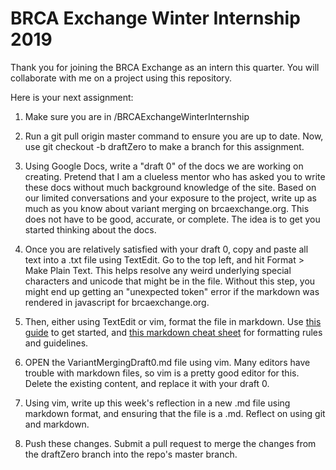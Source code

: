 # BRCA Exchange Winter Internship 2019

Thank you for joining the BRCA Exchange as an intern this quarter. You will collaborate with me on a project using this repository. 

Here is your next assignment: 

1. Make sure you are in /BRCAExchangeWinterInternship

2. Run a git pull origin master command to ensure you are up to date. Now, use git checkout -b draftZero to make a branch for this assignment. 

3. Using Google Docs, write a "draft 0" of the docs we are working on creating. Pretend that I am a clueless mentor who has asked you to write these docs without much background knowledge of the site. Based on our limited conversations and your exposure to the project, write up as much as you know about variant merging on brcaexchange.org. This does not have to be good, accurate, or complete. The idea is to get you started thinking about the docs.  

4. Once you are relatively satisfied with your draft 0, copy and paste all text into a .txt file using TextEdit. Go to the top left, and hit Format > Make Plain Text. This helps resolve any weird underlying special characters and unicode that might be in the file. Without this step, you might end up getting an "unexpected token" error if the markdown was rendered in javascript for brcaexchange.org. 

5. Then, either using TextEdit or vim, format the file in markdown. Use [this guide](https://www.markdownguide.org/getting-started) to get started, and [this markdown cheat sheet](https://www.markdownguide.org/cheat-sheet) for formatting rules and guidelines.  


6. OPEN the VariantMergingDraft0.md file using vim. Many editors have trouble with markdown files, so vim is a pretty good editor for this. Delete the existing content, and replace it with your draft 0.

7. Using vim, write up this week's reflection in a new .md file using markdown format, and ensuring that the file is a .md. Reflect on using git and markdown.  

8. Push these changes. Submit a pull request to merge the changes from the draftZero branch into the repo's master branch. 













